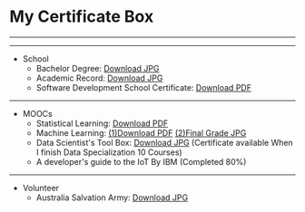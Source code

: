 # My Certificate Box

***


***

* School
    * Bachelor Degree: [Download JPG](https://raw.githubusercontent.com/leehaesung/00-CertificateBox/master/00_CertificateBox/degree_HaeSungLee.jpg)
    * Academic Record: [Download JPG](https://raw.githubusercontent.com/leehaesung/00-CertificateBox/master/00_CertificateBox/Academic%20Record_HaeSungLee.jpg)
    * Software Development School Certificate: [Download PDF](https://github.com/leehaesung/00-CertificateBox/raw/master/00_CertificateBox/Certificate_SCBIT_College.pdf) 
    
***

* MOOCs
    * Statistical Learning: [Download PDF](https://github.com/leehaesung/00-CertificateBox/raw/master/00_CertificateBox/Certificate_Statistical%20Learning_Stanford_HSLEE.pdf)
    * Machine Learning: 
    [(1)Download PDF](https://github.com/leehaesung/00-CertificateBox/raw/master/00_CertificateBox/MachineLearningCoursera%20W256TMG3R5H8.pdf)
    [(2)Final Grade JPG](https://raw.githubusercontent.com/leehaesung/00-CertificateBox/master/00_CertificateBox/ML_result_HSLEE.png)
    * Data Scientist's Tool Box: [Download JPG](https://raw.githubusercontent.com/leehaesung/00-CertificateBox/master/00_CertificateBox/Certificate_TheDataScientist%E2%80%99sToolbox.png) (Certificate available When I finish Data Specialization 10 Courses) 
    * A developer's guide to the IoT By IBM (Completed 80%)
    

***

* Volunteer
    * Australia Salvation Army: [Download JPG](https://raw.githubusercontent.com/leehaesung/00-CertificateBox/master/00_CertificateBox/The%20Salvation%20Army_Certificate02_B.jpg)
